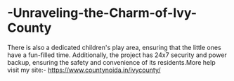 # -Unraveling-the-Charm-of-Ivy-County
There is also a dedicated children's play area, ensuring that the little ones have a fun-filled time. Additionally, the project has 24x7 security and power backup, ensuring the safety and convenience of its residents.More help visit my site:- https://www.countynoida.in/ivycounty/
